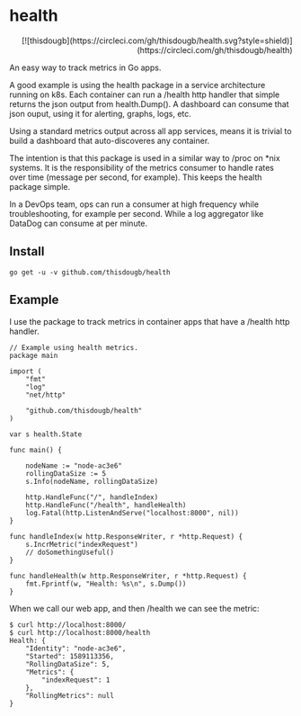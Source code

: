 # health
<p style='text-align: right;'>
[![thisdougb](https://circleci.com/gh/thisdougb/health.svg?style=shield)](https://circleci.com/gh/thisdougb/health)
</p>

An easy way to track metrics in Go apps.

A good example is using the health package in a service architecture
running on k8s. Each container can run a /health http handler that
simple returns the json output from health.Dump(). A dashboard can
consume that json ouput, using it for alerting, graphs, logs, etc.

Using a standard metrics output across all app services, means it is
trivial to build a dashboard that auto-discoveres any container.

The intention is that this package is used in a similar way to /proc
on *nix systems. It is the responsibility of the metrics consumer to
handle rates over time (message per second, for example). This keeps
the health package simple.

In a DevOps team, ops can run a consumer at high frequency while
troubleshooting, for example per second. While a log aggregator like
DataDog can consume at per minute.


## Install
```
go get -u -v github.com/thisdougb/health
```
## Example
I use the package to track metrics in container apps that have a /health http handler.
```
// Example using health metrics.
package main

import (
	"fmt"
	"log"
	"net/http"

	"github.com/thisdougb/health"
)

var s health.State

func main() {

	nodeName := "node-ac3e6"
	rollingDataSize := 5
	s.Info(nodeName, rollingDataSize)

	http.HandleFunc("/", handleIndex)
	http.HandleFunc("/health", handleHealth)
	log.Fatal(http.ListenAndServe("localhost:8000", nil))
}

func handleIndex(w http.ResponseWriter, r *http.Request) {
	s.IncrMetric("indexRequest")
	// doSomethingUseful()
}

func handleHealth(w http.ResponseWriter, r *http.Request) {
	fmt.Fprintf(w, "Health: %s\n", s.Dump())
}
```
When we call our web app, and then /health we can see the metric:
```
$ curl http://localhost:8000/
$ curl http://localhost:8000/health
Health: {
    "Identity": "node-ac3e6",
    "Started": 1589113356,
    "RollingDataSize": 5,
    "Metrics": {
        "indexRequest": 1
    },
    "RollingMetrics": null
} 
```

